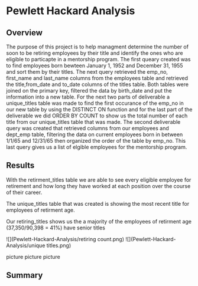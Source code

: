 # Pewlett Hackard Analysis
## Overview
The purpose of this project is to help managment determine the number of soon to be retiring employees by their title and identify the ones who are eligible to particapte in a mentorship program. The first queary created was to find employees born bewteen January 1, 1952 and December 31, 1955 and sort them by their titles.  The next query retrieved the emp_no, first_name and last_name columns from the employees table and retrieved the title,from_date and to_date columns of the titles table. Both tables were joined on the primary key, filtered the data by birth_date and put the information into a new table.  For the next two parts of deliverable a unique_titles table was made to find the first occurance of the emp_no in our new table by using the DISTINCT ON function and for the last part of the deliverable we did ORDER BY COUNT to show us the total number of each title from our unique_titles table that was made.   The second deliverable query was created that retrieved columns from our employees and dept_emp table, filtering the data on current employees born in between 1/1/65 and 12/31/65 then organized the order of the table by emp_no.  This last query gives us a list of elgible employees for the mentorship program. 

## Results
With the retirment_titles table we are able to see every eligible employee for retirement and how long they have worked at each position over the course of their career.

The unique_titles table that was created is showing the most recent title for employees of retirment age.

Our retiring_titles shows us the a majority of the employees of retirment age (37,350/90,398 = 41%) have senior titles

![](Pewlett-Hackard-Analysis/retiring count.png) 
![](Pewlett-Hackard-Analysis/unique titles.png)


picture
picture
picture 


## Summary
